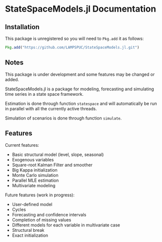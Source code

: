 # StateSpaceModels.jl Documentation

## Installation

This package is unregistered so you will need to `Pkg.add` it as follows:
```julia
Pkg.add("https://github.com/LAMPSPUC/StateSpaceModels.jl.git")
```

## Notes

This package is under development and some features may be changed or added.

StateSpaceModels.jl is a package for modeling, forecasting and simulating time series in a state space framework.

Estimation is done through function `statespace` and will automatically be run in parallel with all the currently active threads.

Simulation of scenarios is done through function `simulate`.

## Features

Current features:
* Basic structural model (level, slope, seasonal)
* Exogenous variables
* Square-root Kalman Filter and smoother
* Big Kappa initialization
* Monte Carlo simulation
* Parallel MLE estimation
* Multivariate modeling

Future features (work in progress):
* User-defined model
* Cycles
* Forecasting and confidence intervals
* Completion of missing values
* Different models for each variable in multivariate case
* Structural break
* Exact initialization